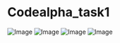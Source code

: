 # Codealpha_task1
![Image](https://github.com/user-attachments/assets/96ff5b4b-32c0-4c6f-a2c1-21693a080bcd)
![Image](https://github.com/user-attachments/assets/0a46f343-36f3-421c-af95-39d1ac808d27)
![Image](https://github.com/user-attachments/assets/5b0a2773-52db-4b18-a3f0-0aedce7c2735)
![Image](https://github.com/user-attachments/assets/f87e4ffc-1517-4525-bdf2-ca81a849aa51)
